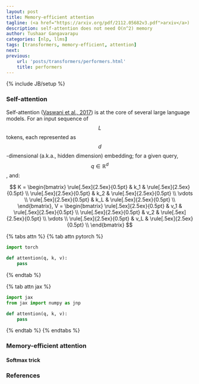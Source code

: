 ```yaml
---
layout: post
title: Memory-efficient attention
tagline: (<a href="https://arxiv.org/pdf/2112.05682v3.pdf">arxiv</a>)
description: self-attention does not need O(n^2) memory
author: Tushaar Gangavarapu
categories: [nlp, llms]
tags: [transformers, memory-efficient, attention]
next:
previous: 
    url: 'posts/transformers/performers.html'
    title: performers
---
```

{% include JB/setup %}

### Self-attention

Self-attention (<a href="https://arxiv.org/abs/1706.03762">Vaswani et al., 2017</a>) is at the core of several large language models. For an input sequence of $$L$$ tokens, each represented as $$d$$-dimensional (a.k.a., hidden dimension) embedding; for a given query, $$q \in \mathbb{R}^d$$, and:

$$
K = \begin{bmatrix}
\rule[.5ex]{2.5ex}{0.5pt} & k_1 & \rule[.5ex]{2.5ex}{0.5pt} \\
\rule[.5ex]{2.5ex}{0.5pt} & k_2 & \rule[.5ex]{2.5ex}{0.5pt} \\
\vdots \\
\rule[.5ex]{2.5ex}{0.5pt} & k_L & \rule[.5ex]{2.5ex}{0.5pt} \\
\end{bmatrix}, V = \begin{bmatrix}
\rule[.5ex]{2.5ex}{0.5pt} & v_1 & \rule[.5ex]{2.5ex}{0.5pt} \\
\rule[.5ex]{2.5ex}{0.5pt} & v_2 & \rule[.5ex]{2.5ex}{0.5pt} \\
\vdots \\
\rule[.5ex]{2.5ex}{0.5pt} & v_L & \rule[.5ex]{2.5ex}{0.5pt} \\
\end{bmatrix}
$$

{% tabs attn %}
{% tab attn pytorch %}
```python
import torch

def attention(q, k, v):
    pass
```
{% endtab %}

{% tab attn jax %}
```python
import jax
from jax import numpy as jnp

def attention(q, k, v):
    pass
```
{% endtab %}
{% endtabs %}

### Memory-efficient attention

#### Softmax trick

### References
